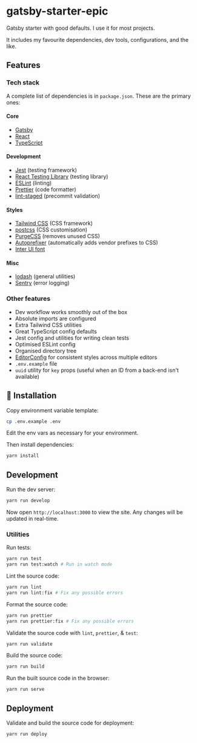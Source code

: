 # gatsby-starter-epic

Gatsby starter with good defaults. I use it for most projects.

It includes my favourite dependencies, dev tools, configurations, and the like.

## Features
### Tech stack

A complete list of dependencies is in `package.json`. These are the primary ones:

#### Core

- [Gatsby](https://www.gatsbyjs.com)
- [React](https://reactjs.org)
- [TypeScript](https://www.typescriptlang.org)

#### Development

- [Jest](https://jestjs.io) (testing framework)
- [React Testing Library](https://testing-library.com/docs/react-testing-library/intro/) (testing library)
- [ESLint](https://eslint.org) (linting)
- [Prettier](https://prettier.io) (code formatter)
- [lint-staged](https://github.com/okonet/lint-staged) (precommit validation)

#### Styles

- [Tailwind CSS](https://tailwindcss.co) (CSS framework)
- [postcss](https://postcss.org) (CSS customisation)
- [PurgeCSS](https://purgecss.com/) (removes unused CSS)
- [Autoprefixer](https://autoprefixer.github.io) (automatically adds vendor prefixes to CSS)
- [Inter UI font](https://rsms.me/inter/)

#### Misc

- [lodash](https://lodash.com) (general utilities)
- [Sentry](https://sentry.io) (error logging)

### Other features

* Dev workflow works smoothly out of the box
* Absolute imports are configured
* Extra Tailwind CSS utilities
* Great TypeScript config defaults
* Jest config and utilities for writing clean tests
* Optimised ESLint config
* Organised directory tree
* [EditorConfig](https://editorconfig.org/) for consistent styles across multiple editors
* `.env.example` file
* `uuid` utility for `key` props (useful when an ID from a back-end isn't available)

## 🚀 Installation

Copy environment variable template:

```sh
cp .env.example .env
```

Edit the env vars as necessary for your environment.

Then install dependencies:

```sh
yarn install
```

## Development

Run the dev server:

```sh
yarn run develop
```

Now open `http://localhost:3000` to view the site. Any changes will be updated in real-time.

### Utilities

Run tests:

```sh
yarn run test
yarn run test:watch # Run in watch mode
```

Lint the source code:

```sh
yarn run lint
yarn run lint:fix # Fix any possible errors
```

Format the source code:

```sh
yarn run prettier
yarn run prettier:fix # Fix any possible errors
```

Validate the source code with `lint`, `prettier`, & `test`:

```sh
yarn run validate
```

Build the source code:

```sh
yarn run build
```

Run the built source code in the browser:

```sh
yarn run serve
```

## Deployment

Validate and build the source code for deployment:

```sh
yarn run deploy
```
